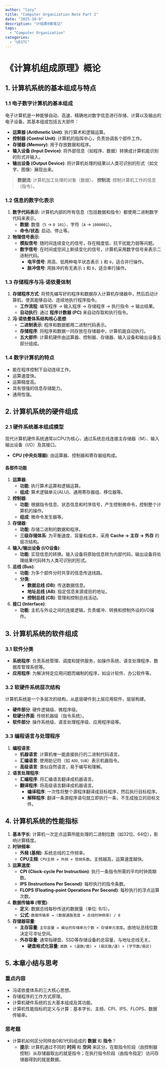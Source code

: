 ```yaml
---
author: "lazy"
title: "Computer Organization Note Part I"
date: "2025-10-9"
description: "计组第0章笔记"
tags:
  - "Computer Organization"
categories:
  - "UESTC"
---
```


# 《计算机组成原理》概论

## 1. 计算机系统的基本组成与特点

### 1.1 电子数字计算机的基本组成

电子计算机是一种能够自动、高速、精确地对数字信息进行存储、计算以及输出的电子设备。其基本组成包括五大部件：

- **运算器 (Arithmetic Unit)**: 执行算术和逻辑运算。
- **控制器 (Control Unit)**: 计算机的指挥中心，负责协调各个部件工作。
- **存储器 (Memory)**: 用于存放数据和程序。
- **输入设备 (Input Device)**: 将外部信息（如程序、数据）转换成计算机能识别的形式并输入。
- **输出设备 (Output Device)**: 将计算机处理的结果以人类可识别的形式（如文字、图像）展现出来。

> **数据流**: 计算机加工处理的对象（数据）。 **控制流**: 控制计算机工作的信息（指令）。

### 1.2 信息的数字化表示

1. **数字代码表示**: 计算机内部的所有信息（包括数据和指令）都使用二进制数字代码来表示。
   - **数据**: 数值（`5` -> `0 101`）、字符（`A` -> `1000001`）。
   - **命令/状态**: 启动、停止等。
2. **物理信号表示**:
   - **模拟信号**: 随时间连续变化的信号，存在精度低、抗干扰能力弱等问题。
   - **数字信号**: 在时间或空间上断续变化的信号，计算机采用数字信号来表示二进制代码。
     - **电平信号**: 用高、低两种电平状态表示 `1` 和 `0`，适合并行操作。
     - **脉冲信号**: 用脉冲的有无表示 `1` 和 `0`，适合串行操作。

### 1.3 存储程序与冯·诺依曼体制

1. **存储程序方式**: 将预先编写好的程序和数据存入计算机存储器中，然后启动计算机，使其能够自动、连续地执行程序指令。
   - **工作流程**: 编写程序 -> 输入程序 -> 存储程序 -> 执行指令 -> 输出结果。
   - **自动执行**: 通过 **程序计数器 (PC)** 来自动存取和执行指令。
2. **冯·诺依曼体系结构核心思想**:
   - **二进制表示**: 程序和数据都用二进制代码表示。
   - **存储程序**: 将程序和数据一同存放在存储器中，计算机能自动执行。
   - **五大部件**: 计算机硬件由运算器、控制器、存储器、输入设备和输出设备五部分组成。

### 1.4 数字计算机的特点

- 能在程序控制下自动连续工作。
- 运算速度快。
- 运算精度高。
- 具有很强的信息存储能力。
- 通用性强。

## 2. 计算机系统的硬件组成

### 2.1 硬件系统基本组成模型

现代计算机硬件系统通常以CPU为核心，通过系统总线连接主存储器（M）、输入输出设备（I/O）及其接口。

- **CPU (中央处理器)**: 由运算器、控制器和寄存器组构成。

#### 各部件功能

1. **运算器**:
   - **功能**: 执行算术运算和逻辑运算。
   - **组成**: 算术逻辑单元(ALU)、通用寄存器组、移位器等。
2. **控制器**:
   - **功能**: 根据指令信息、状态信息和时序信号，产生控制微命令，控制整个计算机的操作。
   - **组成**: 微命令发生器等。
3. **存储器**:
   - **功能**: 存储二进制的数据和程序。
   - **三级存储体系**: 为平衡速度、容量和成本，采用 **Cache -> 主存 -> 外存** 的层次结构。
4. **输入/输出设备 (I/O设备)**:
   - **功能**: 实现信息的转换。输入设备将原始信息转为内部代码，输出设备将处理结果代码转为人类可识别的形式。
5. **总线 (Bus)**:
   - **功能**: 为多个部件分时共享的信息传送线路。
   - **分类**:
     - **数据总线 (DB)**: 传送数据信息。
     - **地址总线 (AB)**: 指定信息来源或目的地址。
     - **控制总线 (CB)**: 管理和控制总线活动。
6. **接口 (Interface)**:
   - **功能**: 主机与外设之间的连接逻辑，负责缓冲、转换和控制外设的I/O操作。

## 3. 计算机系统的软件组成

### 3.1 软件分类

- **系统程序**: 负责系统管理、调度和提供服务，如操作系统、语言处理程序、数据库管理系统等。
- **应用程序**: 为解决特定应用问题而编制的程序，如设计软件、办公软件等。

### 3.2 软硬件系统层次结构

计算机系统是一个多层次的结构，从底层硬件到上层应用软件，层层构建。

- **硬件部分**: 硬件逻辑级、微程序级。
- **软硬分界面**: 传统机器级（指令系统）。
- **软件部分**: 操作系统级、语言处理程序级、应用程序级等。

### 3.3 编程语言与处理程序

1. **编程语言**:
   - **机器语言**: 计算机唯一能直接执行的二进制代码语言。
   - **汇编语言**: 使用助记符（如 `ADD`, `SUB`）表示机器指令。
   - **高级语言**: 类似自然语言，易于编写和理解。
2. **语言处理程序**:
   - **汇编程序**: 将汇编语言翻译成机器语言。
   - **翻译程序**: 将高级语言翻译成机器语言。
     - **编译程序**: 一次性将整个源程序翻译成目标程序，然后执行目标程序。
     - **解释程序**: 翻译一条源程序语句就立即执行一条，不生成独立的目标文件。

## 4. 计算机系统的性能指标

1. **基本字长**: 计算机一次定点运算所能处理的二进制位数（如32位、64位），影响计算精度。
2. **时钟频率**:
   - **外频 (基频)**: 系统总线的工作频率。
   - **CPU主频**: `CPU主频 = 外频 × 倍频系数`。主频越高，运算速度越快。
3. **运算速度**:
   - **CPI (Clock-cycle Per Instruction)**: 执行一条指令所需的平均时钟周期数。
   - **IPS (Instructions Per Second)**: 每秒执行的指令条数。
   - **FLOPS (Floating-point Operations Per Second)**: 每秒执行的浮点运算次数。
4. **数据传输率 (带宽)**:
   - **定义**: 数据总线每秒传送的数据量（单位: B/S）。
   - **公式**: `数据传输率 = (数据通路宽度 × 总线时钟频率) / 8`
5. **存储器容量**:
   - **主存容量**: `主存容量 = 编址的存储单元个数 × 存储单元宽度`。由地址总线位数决定可寻址空间。
   - **外存容量**: 通常指硬盘、SSD等存储设备的总容量，与地址总线无关。
     - **硬盘格式化容量**: `面数 × (道数/面) × (扇区数/道) × (字节数/扇区)`

## 5. 本章小结与思考

### 重点内容

- 冯诺依曼体系的三大核心思想。
- 存储程序的工作方式原理。
- 计算机硬件系统的五大基本组成及其功能。
- 计算机性能指标的定义与计算：基本字长、主频、CPI、IPS、FLOPS、数据传输率。

### 思考题

- 计算机如何区分同样由0和1代码组成的 **数据** 和 **指令**？
  - **提示**: 计算机通过不同的 **时间** 和 **空间** 来区分。在取指令阶段（由控制器控制）从存储器取出的就是指令；在执行指令阶段（由指令指定）访问存储器得到的就是数据。